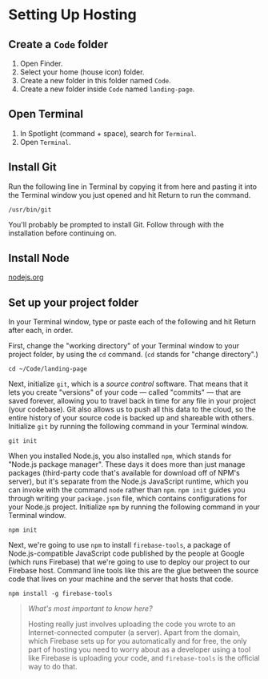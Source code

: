 # Setting Up Hosting

## Create a `Code` folder

1. Open Finder.
2. Select your home (house icon) folder.
3. Create a new folder in this folder named `Code`.
4. Create a new folder inside `Code` named `landing-page`.

## Open Terminal

1. In Spotlight (command + space), search for `Terminal`.
2. Open `Terminal`.

## Install Git

Run the following line in Terminal by copying it from here and pasting it into the Terminal
window you just opened and hit Return to run the command.

```
/usr/bin/git
```

You'll probably be prompted to install Git. Follow through with the installation before
continuing on.

## Install Node

[nodejs.org](https://nodejs.org)

## Set up your project folder

In your Terminal window, type or paste each of the following and hit Return after each, in order.

First, change the "working directory" of your Terminal
window to your project folder, by using the `cd` command. (`cd` stands for "change directory".)
```
cd ~/Code/landing-page
```

Next, initialize `git`, which is a _source control_ software. That means that it lets you create "versions" of your code — called "commits" — that are saved forever, allowing you to travel back in time for any file in your project (your codebase). Git also allows us to push all this data to the cloud, so the entire history of your source code is backed up and shareable with others. Initialize `git` by running the following command in your Terminal window.
```
git init
```

When you installed Node.js, you also installed `npm`, which stands for "Node.js package manager". These days it does more than just manage packages (third-party code that's available for download off of NPM's server), but it's separate from the Node.js JavaScript runtime, which you can invoke with the command `node` rather than `npm`. `npm init` guides you through writing your `package.json` file, which contains configurations for your Node.js project. Initialize `npm` by running the following command in your Terminal window.
```
npm init
```

Next, we're going to use `npm` to install `firebase-tools`, a package of Node.js-compatible JavaScript code published by the people at Google (which runs Firebase) that we're going to use to deploy our project to our Firebase host. Command line tools like this are the glue between the source code that lives on your machine and the server that hosts that code.
```
npm install -g firebase-tools
```

> *What's most important to know here?*
>
> Hosting really just involves uploading the code you wrote to an Internet-connected computer (a server). Apart from the domain, which Firebase sets up for you automatically and for free, the only part of hosting you need to worry about as a developer using a tool like Firebase is uploading your code, and `firebase-tools` is the official way to do that.



